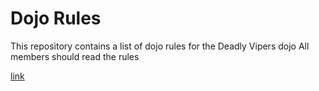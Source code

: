 Dojo Rules
==========

This repository contains a list of dojo rules for the Deadly Vipers dojo
All members should read the rules

[link](https://github.com/deadlyvipers)

